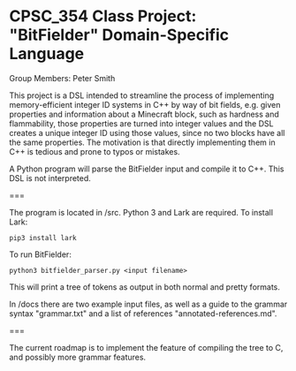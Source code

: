 # CPSC_354 Class Project: "BitFielder" Domain-Specific Language

Group Members: Peter Smith

This project is a DSL intended to streamline the process of implementing memory-efficient integer ID systems in C++ by way of bit fields, e.g. given properties and information about a Minecraft block, such as hardness and flammability, those properties are turned into integer values and the DSL creates a unique integer ID using those values, since no two blocks have all the same properties. The motivation is that directly implementing them in C++ is tedious and prone to typos or mistakes.

A Python program will parse the BitFielder input and compile it to C++. This DSL is not interpreted.

===

The program is located in /src. Python 3 and Lark are required. To install Lark:

```pip3 install lark```

To run BitFielder:

```python3 bitfielder_parser.py <input filename>```

This will print a tree of tokens as output in both normal and pretty formats.

In /docs there are two example input files, as well as a guide to the grammar syntax "grammar.txt" and a list of references "annotated-references.md".

===

The current roadmap is to implement the feature of compiling the tree to C, and possibly more grammar features.
